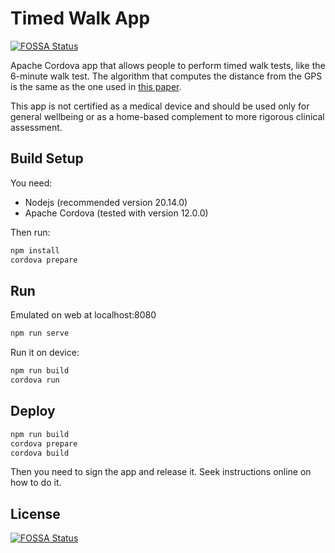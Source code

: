 # Timed Walk App
[![FOSSA Status](https://app.fossa.com/api/projects/git%2Bgithub.com%2Fdariosalvi78%2FTimedWalkApp.svg?type=shield)](https://app.fossa.com/projects/git%2Bgithub.com%2Fdariosalvi78%2FTimedWalkApp?ref=badge_shield)


Apache Cordova app that allows people to perform timed walk tests, like the 6-minute walk test.
The algorithm that computes the distance from the GPS is the same as the one used in [this paper](https://mhealth.jmir.org/2020/1/e13756/).

This app is not certified as a medical device and should be used only for general wellbeing or as a home-based complement to more rigorous clinical assessment.

## Build Setup

You need:

- Nodejs (recommended version 20.14.0)
- Apache Cordova (tested with version 12.0.0)

Then run:

``` bash
npm install
cordova prepare
```

## Run

Emulated on web at localhost:8080

``` bash
npm run serve
```

Run it on device:

``` bash
npm run build
cordova run
```


## Deploy


``` bash
npm run build
cordova prepare
cordova build
```

Then you need to sign the app and release it. Seek instructions online on how to do it.


## License
[![FOSSA Status](https://app.fossa.com/api/projects/git%2Bgithub.com%2Fdariosalvi78%2FTimedWalkApp.svg?type=large)](https://app.fossa.com/projects/git%2Bgithub.com%2Fdariosalvi78%2FTimedWalkApp?ref=badge_large)